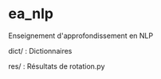 # ea_nlp
Enseignement d'approfondissement en NLP

dict/ : Dictionnaires

res/ : Résultats de rotation.py

